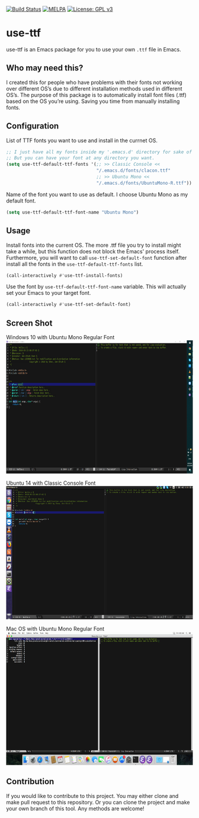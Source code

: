 [![Build Status](https://travis-ci.com/jcs090218/use-ttf.svg?branch=master)](https://travis-ci.com/jcs090218/use-ttf)
[![MELPA](https://melpa.org/packages/use-ttf-badge.svg)](https://melpa.org/#/use-ttf)
[![License: GPL v3](https://img.shields.io/badge/License-GPL%20v3-blue.svg)](https://www.gnu.org/licenses/gpl-3.0)


# use-ttf #

use-ttf is an Emacs package for you to use your own `.ttf` 
file in Emacs.


## Who may need this? ## 
I created this for people who have problems with their fonts not working 
over different OS’s due to different installation methods used in different 
OS’s. The purpose of this package is to automatically install font files (.ttf) 
based on the OS you’re using. Saving you time from manually installing fonts.


## Configuration ##
List of TTF fonts you want to use and install in the currnet OS.
```el
;; I just have all my fonts inside my '.emacs.d' directory for sake of simplicity.
;; But you can have your font at any directory you want.
(setq use-ttf-default-ttf-fonts '(;; >> Classic Console <<
                                  "/.emacs.d/fonts/clacon.ttf"
                                  ;; >> Ubuntu Mono <<
                                  "/.emacs.d/fonts/UbuntuMono-R.ttf"))
```

Name of the font you want to use as default. I choose Ubuntu Mono as my 
default font.
```el
(setq use-ttf-default-ttf-font-name "Ubuntu Mono")
```

## Usage ##
Install fonts into the current OS. The more .ttf file you try to install might
take a while, but this function does not block the Emacs' process itself.
Furthermore, you will want to call `use-ttf-set-default-font` function after
install all the fonts in the `use-ttf-default-ttf-fonts` list.
```el
(call-interactively #'use-ttf-install-fonts)
```

Use the font by `use-ttf-default-ttf-font-name` variable. This will actually
set your Emacs to your target font.
```el
(call-interactively #'use-ttf-set-default-font)
```

## Screen Shot ##
Windows 10 with Ubuntu Mono Regular Font <br/>
<img src="./screenshot/ubuntu-mono-on-win10.png" width="640" height="360"/>

Ubuntu 14 with Classic Console Font <br/>
<img src="./screenshot/classic-console-on-ubuntu14.png" width="640" height="360"/>

Mac OS with Ubuntu Mono Regular Font <br/>
<img src="./screenshot/ubuntu-mono-on-maxos.png" width="640" height="360"/>


## Contribution ##
If you would like to contribute to this project. You may either
clone and make pull request to this repository. Or you can
clone the project and make your own branch of this tool. Any
methods are welcome!

